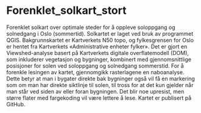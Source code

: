 # Forenklet_solkart_stort
Forenklet solkart over optimale steder for å oppleve soloppgang og solnedgang i Oslo (sommertid).  Solkartet er laget ved bruk av programmet QGIS. Bakgrunnskartet er Kartverkets N50 topo, og fylkesgrensen for Oslo er hentet fra Kartverkets «Administrative enheter fylker».  Det er gjort en Viewshed-analyse basert på Kartverkets digitale overflatemodell (DOM), som inkluderer vegetasjon og bygninger, kombinert med gjennomsnittlige posisjoner for solen ved soloppgang og solnedgang sommerstid. For å forenkle lesingen av kartet, gjennomgikk rasterlagene en naboanalyse. Dette betyr at man i bygater direkte bak bygninger også vil få en markering som om man har direkte siktlinje til solen, til tross for at det kun gjelder når man står ved siden av eller foran bygningen. Det blir noe upresist, men større flater med fargekoding vil være lettere å lese.  Kartet er publisert på GitHub.
